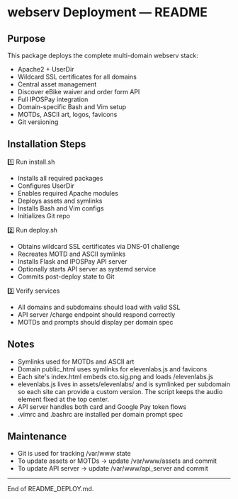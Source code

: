 # webserv Deployment — README

## Purpose

This package deploys the complete multi-domain webserv stack:

- Apache2 + UserDir
- Wildcard SSL certificates for all domains
- Central asset management
- Discover eBike waiver and order form API
- Full IPOSPay integration
- Domain-specific Bash and Vim setup
- MOTDs, ASCII art, logos, favicons
- Git versioning

## Installation Steps

1️⃣ Run install.sh

- Installs all required packages
- Configures UserDir
- Enables required Apache modules
- Deploys assets and symlinks
- Installs Bash and Vim configs
- Initializes Git repo

2️⃣ Run deploy.sh

- Obtains wildcard SSL certificates via DNS-01 challenge
- Recreates MOTD and ASCII symlinks
- Installs Flask and IPOSPay API server
- Optionally starts API server as systemd service
- Commits post-deploy state to Git

3️⃣ Verify services

- All domains and subdomains should load with valid SSL
- API server /charge endpoint should respond correctly
- MOTDs and prompts should display per domain spec

## Notes

- Symlinks used for MOTDs and ASCII art
- Domain public_html uses symlinks for elevenlabs.js and favicons
- Each site's index.html embeds cto.sig.png and loads /elevenlabs.js
- elevenlabs.js lives in assets/elevenlabs/ and is symlinked per subdomain so each site can provide a custom version. The script keeps the audio element fixed at the top center.
- API server handles both card and Google Pay token flows
- .vimrc and .bashrc are installed per domain prompt spec

## Maintenance

- Git is used for tracking /var/www state
- To update assets or MOTDs → update /var/www/assets and commit
- To update API server → update /var/www/api_server and commit

---

End of README_DEPLOY.md.
